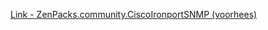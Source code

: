 [Link - ZenPacks.community.CiscoIronportSNMP (voorhees)](https://github.com/voorhees/ZenPacks.community.CiscoIronportSNMP)
